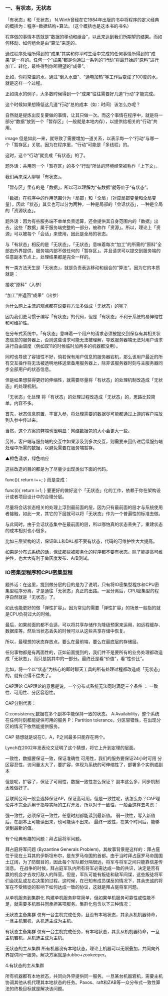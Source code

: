 ### 一、有状态，无状态
「有状态」和「无状态」
N.Wirth曾经在它1984年出版的书中将程序的定义经典的概括为：程序=数据结构+算法。（这个概括也是这本书的书名）

程序做的事情本质就是“数据的移动和组合”，以此来达到我们所期望的结果。而如何移动、如何组合是由“算法”来定的。

通过程序处理所得到的“成果”其实和你平时生活中完成的任何事情所得到的“成果”是一样的。任何一个“成果”都是你通过一系列的“行动”将最开始的“原料”进行加工、转化，最终得到你所期望的“成果”。


比如，你将常温的水，通过“倒入水壶”、“通电加热”等工作后变成了100度的水，就是这样一个过程。

正如烧水的例子，大多数时候得到一个“成果”往往需要好几道“行动”才能完成。


这个时候如果想降低这几道“行动”总的成本（如：时间）该怎么办呢？

自然就是提炼出反复要做的事情，让其只做一次。而这个事情在程序中，就是将一部分“数据”放到一个「暂存区」（一般就是本地内存），以提供给相关的“行动”共用。

image
但是如此一来，就导致了需要增加一道关系，以表示每一个“行动”与哪一个「暂存区」关联。因为在程序里，“行动”可能是「多线程」的。

这时，这个“行动”就变成「有状态」的了。


题外话：共用同一个「暂存区」的多个“行动”所处的环境经常被称作「上下文」。

我们再来深入聊聊「有状态」。

「暂存区」里存的是「数据」，所以可以理解为“有数据”就等价于“有状态”。

「数据」在程序中的作用范围分为「局部」和「全局」（对应局部变量和全局变量），因此「状态」其实也可以分为两种，一种是局部的「会话状态」，一种是全局的「资源状态」。

题外话：因为有些服务端不单单负责运算，还会提供其自身范围内的「数据」出去，这些「数据」属于服务端完整的一部分，被称作「资源」。所以，理论上「资源」可以被每个「会话」来使用，因此是全局的状态。

与「有状态」相反的是「无状态」，「无状态」意味着每次“加工”的所需的“原料”全部由外界提供，服务端内部不做任何的「暂存区」。并且请求可以提交到服务端的任意副本节点上，处理结果都是完全一样的。

有一类方法天生是「无状态」，就是负责表达移动和组合的“算法”。因为它的本质就是：

接收“原料”（入参）

“加工”并返回“成果”（出参）

为什么网上主流的观点都在说要将方法多做成「无状态」的呢？

因为我们更习惯于编写「有状态」的代码，但是「有状态」不利于系统的易伸缩性和可维护性。

在分布式系统中，「有状态」意味着一个用户的请求必须被提交到保存有其相关状态信息的服务器上，否则这些请求可能无法被理解，导致服务器端无法对用户请求进行自由调度（例如双11的时候临时加再多的机器都没用）。

同时也导致了容错性不好，倘若保有用户信息的服务器宕机，那么该用户最近的所有交互操作将无法被透明地移送至备用服务器上，除非该服务器时刻与主服务器同步全部用户的状态信息。

但是如果想获得更好的伸缩性，就需要尽量将「有状态」的处理机制改造成「无状态」的处理机制。

「无状态」化处理
将「有状态」的处理过程改造成「无状态」的，思路比较简单，内容不多。

首先，状态信息前置，丰富入参，将处理需要的数据尽可能都通过上游的客户端放到入参中传过来。


当然，这个方案的弊端也很明显：网络数据包的大小会更大一些。

另外，客户端与服务端的交互中如果涉及到多次交互，则需要来回传递后续服务端处理中所需的数据，以避免需要在服务端暂存。


▲橙色请求，绿色响应

这些改造的目的都是为了尽量少出现类似下面的代码。

 func(){
     return i++; 
}
而是变成：

 func(i){
     return i+1; 
}
要更好的做好这个「无状态」化的工作，依赖于你在架构设计或者项目设计中的合理分层。

尽量将会话状态相关的处理上浮到最前面的层，因为只有最前面的层才与系统使用者接触，如此一来，其它的下层就可以将「无状态」作为一个普遍性的标准去做。

与此同时，由于会话状态集中在最前面的层，所以哪怕真的状态丢失了，重建状态的成本相对也小很多。

比如三层架构的话，保证BLL和DAL都不要有状态，代码的可维护性大大提高。

如果是分布式系统的话，保证那些被服务化的程序都不要有状态。除了能提高可维护性，也大大有利于做灰度发布、A/B测试。


### IO密集型程序和CPU密集型程

题外话：在这里，提到做分层的目的是为了说明，只有将IO密集型程序和CPU密集型程序分离，才是通往「无状态」真正的出路。一旦分离后，CPU密集型的程序自然就是「无状态」了。

如此也能更好的做「弹性扩容」。因为常见的需要「弹性扩容」的场景一般指的就是CPU负荷过大的时候。

最后，如果前面的都不合适，可以将共享存储作为降级预案来运用，如远程缓存、数据库等。然后当状态丢失的时候可以从这些共享存储中恢复。

所以，最理想的状态存放点。要么在最前端，要么在最底层的存储层。


任何事物都是有两面性的，正如前面提到的，我们并不是要所有的业务处理都改造成「无状态」，而只是挑其中的一部分。最终还是看“价值”，看“性价比”。

比如，将一个以“状态”为核心的即时聊天工具的所有处理过程都改造成「无状态」的，就有点得不偿失了。

CAP理论
CAP理论的意思是说，一个分布式系统无法同时满足三个条件 ： 一致性、可用性、分区容忍性。

CAP分别代表：

C:consistency,数据在多个副本中能保持一致的状态。
A:Availability，整个系统在任何时刻都能提供可用的服务
P：Partition tolerance，分区容错性，在出现分区的情况下依然能提供服务。

CAP 猜想就是说在C，A，P之间最多只能存在两个。

Lynch在2002年发表论文证明了这个猜想，将它上升到定理的层面。

一致性，数据要保证一致，保证准确性
可用性，我们的服务要保证24小时可用
分区容忍性，访问量太大了，要扩容，体现为系统的可伸缩性了，部署多个实例或副本

但是呢，扩容了，保证了可用性，数据一致性怎么保证？
副本这么多，同步机制太难做好了。

互联网公司一般会选择保证AP，保证高可用，但是一致性呢，该怎么办？CAP理论并不完全适用于指导实际的工程开发，所以对于一致性，一般会这样去考虑：

强一致性，必须保证一致性，任意时刻都能读到最新值。
弱一致性，写入新值后，在副本上可能读出来，也可能读不出来。
最终一致性，在某个时间后，能够读到最新的值。

有个经典有趣的问题：拜占庭将军问题。

拜占庭将军问题 (Byzantine Generals Problem)，其故事背景是这样的：拜占庭位于现在土耳其的伊斯坦布尔，是东罗马帝国的首都。由于当时拜占庭罗马帝国国土辽阔，为了防御目的，因此每个军队都分隔很远，将军与将军之间只能靠信差传消息。 在战争的时候，拜占庭军队内所有将军必需达成一致的共识，决定是否有赢的机会才去攻打敌人的阵营。但是，军队可能有叛徒和敌军间谍，这些叛徒将军们会扰乱或左右决策的过程。这时候，在已知有成员谋反的情况下，其余忠诚的将军在不受叛徒的影响下如何达成一致的协议，这就是拜占庭将军问题。

从单机服务到集群化
构建单机服务非常简单，但如果单机服务可靠性或性能不足，就需要多机器共同承担某项服务。集群化包含以下三种情况：

无状态主备集群
仅有一台主机完成任务，且没有本地状态，其余从机机器待命，一旦主机宕机，从机选主成为主机。

有状态主备集群
仅有一台主机完成任务，有本地状态，其余从机机器待命，一旦主机宕机，从机选主成为主机。

无状态的主从集群
所有机器没有本地状态，理论上机器可以无限叠加，共同向外界提供同一服务。解决方案就是dubbo+zookeeper。

4.有状态的主从集群

所有机器都有本地状态，共同向外界提供同一服务。一旦某台机器宕机，需要主机协调其他从机代理其本地状态的任务。Paxos、raft和ZAB等一众分布式一致性算法的终极目标就是解决该问题。
